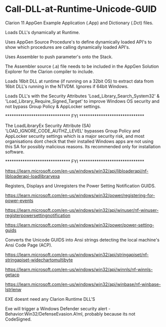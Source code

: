 # Call-DLL-at-Runtime-Unicode-GUID

Clarion 11 AppGen Example Application (.App) and Dictionary (.Dct) files.

Loads DLL's dynamically at Runtime.

Uses AppGen Source Procedure's to define dynamically loaded API's to show which procedures are calling dynamically loaded API's.

Uses Assembler to push parameter's onto the Stack.

The Assembler source (.a) file needs to be included in the AppGen Solution Explorer for the Clarion compiler to include.

Loads 16bit DLL at runtime (if running on a 32bit OS) to extract data from 16bit DLL's running in the NTVDM. Ignores if 64bit Windows.

Loads DLL's with the Security Attributes 'Load_Library_Search_System32' & 'Load_Library_Require_Signed_Target' to improve Windows OS security and not bypass Group Policy & AppLocker settings.

****************************** FYI ******************************

The LoadLibraryEx Security Attribute (SA) 'LOAD_IGNORE_CODE_AUTHZ_LEVEL' bypasses Group Policy and AppLocker security settings which is a major security risk, and most organisations dont check that their installed Windows apps are not using this SA for possibly malicious reasons. Its recommended only for installation software.

****************************** FYI ******************************

https://learn.microsoft.com/en-us/windows/win32/api/libloaderapi/nf-libloaderapi-loadlibraryexa

Registers, Displays and Unregisters the Power Setting Notification GUIDS.

https://learn.microsoft.com/en-us/windows/win32/power/registering-for-power-events

https://learn.microsoft.com/en-us/windows/win32/api/winuser/nf-winuser-registerpowersettingnotification

https://learn.microsoft.com/en-us/windows/win32/power/power-setting-guids

Converts the Unicode GUIDS into Ansi strings detecting the local machine's Ansi Code Page (ACP).

https://learn.microsoft.com/en-us/windows/win32/api/stringapiset/nf-stringapiset-widechartomultibyte

https://learn.microsoft.com/en-us/windows/win32/api/winnls/nf-winnls-getacp

https://learn.microsoft.com/en-us/windows/win32/api/winbase/nf-winbase-lstrlenw

EXE doesnt need any Clarion Runtime DLL'S

Exe will trigger a Windows Defender security alert - Behavior:Win32/DefenseEvasion.A!ml, probably because its not CodeSigned.

 
